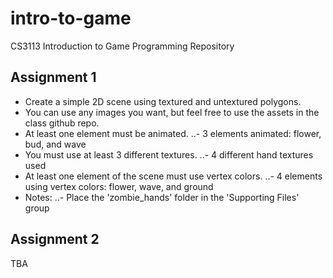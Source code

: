 intro-to-game
=============

CS3113 Introduction to Game Programming Repository

Assignment 1
------------

* Create a simple 2D scene using textured and untextured polygons.
* You can use any images you want, but feel free to use the assets in the class github repo.
* At least one element must be animated.
..- 3 elements animated: flower, bud, and wave
* You must use at least 3 different textures.
..- 4 different hand textures used
* At least one element of the scene must use vertex colors.
..- 4 elements using vertex colors: flower, wave, and ground
* Notes:
..- Place the 'zombie_hands' folder in the 'Supporting Files' group

Assignment 2
------------

TBA